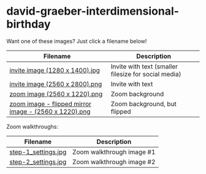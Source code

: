 # david-graeber-interdimensional-birthday

Want one of these images? Just click a filename below!

| Filename                                              | Description                  |
| ----------------------------------------------------- | ---------------------------- |
| [invite image (1280 x 1400).jpg](https://raw.githubusercontent.com/tjg/david-graeber-interdimensional-birthday/main/invite%20image%20(1280%20x%201400).jpg) | Invite with text (smaller filesize for social media) |
| [invite image (2560 x 2800).png](https://raw.githubusercontent.com/tjg/david-graeber-interdimensional-birthday/main/invite%20image%20(2560%20x%202800).png)                       | Invite with text             |
| [zoom image (2560 x 1220).png](https://raw.githubusercontent.com/tjg/david-graeber-interdimensional-birthday/main/zoom%20image%20(2560%20x%201220).png)                         | Zoom background              |
| [zoom image - flipped mirror image - (2560 x 1220).png](https://raw.githubusercontent.com/tjg/david-graeber-interdimensional-birthday/main/zoom%20image%20-%20flipped%20mirror%20image%20-%20(2560%20x%201220).png) | Zoom background, but flipped |

Zoom walkthroughs:

| Filename                                              | Description                  |
| ----------------------------------------------------- | ---------------------------- |
| [step-1_settings.jpg](https://raw.githubusercontent.com/tjg/david-graeber-interdimensional-birthday/main/zoom-background-walkthrough/step-1_settings.jpg) | Zoom walkthrough image #1 |
| [step-2_settings.jpg](https://raw.githubusercontent.com/tjg/david-graeber-interdimensional-birthday/main/zoom-background-walkthrough/step-2_choose-image.jpg) | Zoom walkthrough image #2 |

